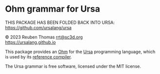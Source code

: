 # Ohm grammar for Ursa

THIS PACKAGE HAS BEEN FOLDED BACK INTO URSA: https://github.com/ursalang/ursa

© 2023 Reuben Thomas <rrt@sc3d.org>  
https://ursalang.github.io  

This package provides an [Ohm](https://ohmjs.org) for the
[Ursa](https://ursalang.github.io) programming language, which is used by
its [reference compiler](https://github.com/ursalang/ursa).

The Ursa grammar is free software, licensed under the MIT license.
